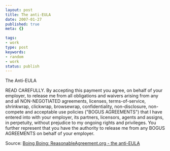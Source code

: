 ```yaml
---
layout: post
title: The anti-EULA
date: 2007-01-27
published: true
meta: {}

tags:
- work
type: post
keywords:
- random
- work
status: publish
---
```



The Anti-EULA 

 <!-- blockquote  -->READ CAREFULLY. By accepting this payment you agree, on behalf of your employer, to release me from all obligations and waivers arising from any and all NON-NEGOTIATED agreements, licenses, terms-of-service, shrinkwrap, clickwrap, browsewrap, confidentiality, non-disclosure, non-compete and acceptable use policies ("BOGUS AGREEMENTS") that I have entered into with your employer, its partners, licensors, agents and assigns, in perpetuity, without prejudice to my ongoing rights and privileges. You further represent that you have the authority to release me from any BOGUS AGREEMENTS on behalf of your employer.<!-- endblockquote  -->

Source: [Boing Boing: ReasonableAgreement.org - the anti-EULA](http://www.boingboing.net/2007/01/25/reasonableagreemento.html)

